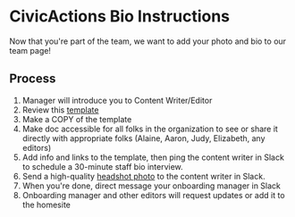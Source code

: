 # CivicActions Bio Instructions

Now that you're part of the team, we want to add your photo and bio to our team page!

## Process

1.  Manager will introduce you to Content Writer/Editor
2.  Review this [template](https://docs.google.com/a/civicactions.net/document/d/130qr5b3pCw6tf9-V9tDxYfm2qfU1flQWwL2M5X76yIk/edit?usp=sharing)
3.  Make a COPY of the template
4.  Make doc accessible for all folks in the organization to see or share it directly with appropriate folks (Alaine, Aaron, Judy, Elizabeth, any editors)
5.  Add info and links to the template, then ping the content writer in Slack to schedule a 30-minute staff bio interview.
6.  Send a high-quality [headshot photo](https://docs.google.com/document/d/1i1YILM5ncb376vUnVjWI_nICd1NKJM1r3ETYPreXAb8/edit) to the content writer in Slack.
7.  When you're done, direct message your onboarding manager in Slack
8.  Onboarding manager and other editors will request updates or add it to the homesite
